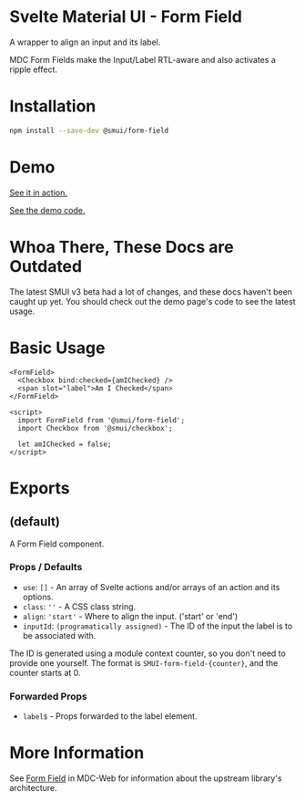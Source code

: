 # Svelte Material UI - Form Field

A wrapper to align an input and its label.

MDC Form Fields make the Input/Label RTL-aware and also activates a ripple effect.

# Installation

```sh
npm install --save-dev @smui/form-field
```

# Demo

[See it in action.](https://sveltematerialui.com/demo/radio)

[See the demo code.](/site/src/routes/demo/radio/)

# Whoa There, These Docs are Outdated

The latest SMUI v3 beta had a lot of changes, and these docs haven't been caught up yet. You should check out the demo page's code to see the latest usage.

# Basic Usage

```svelte
<FormField>
  <Checkbox bind:checked={amIChecked} />
  <span slot="label">Am I Checked</span>
</FormField>

<script>
  import FormField from '@smui/form-field';
  import Checkbox from '@smui/checkbox';

  let amIChecked = false;
</script>
```

# Exports

## (default)

A Form Field component.

### Props / Defaults

- `use`: `[]` - An array of Svelte actions and/or arrays of an action and its options.
- `class`: `''` - A CSS class string.
- `align`: `'start'` - Where to align the input. ('start' or 'end')
- `inputId`: `(programatically assigned)` - The ID of the input the label is to be associated with.

The ID is generated using a module context counter, so you don't need to provide one yourself. The format is `SMUI-form-field-{counter}`, and the counter starts at 0.

### Forwarded Props

- `label$` - Props forwarded to the label element.

# More Information

See [Form Field](https://github.com/material-components/material-components-web/tree/v10.0.0/packages/mdc-form-field) in MDC-Web for information about the upstream library's architecture.
